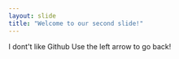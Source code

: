```yaml
---
layout: slide
title: "Welcome to our second slide!"
---
```

I dont't like Github
Use the left arrow to go back!

